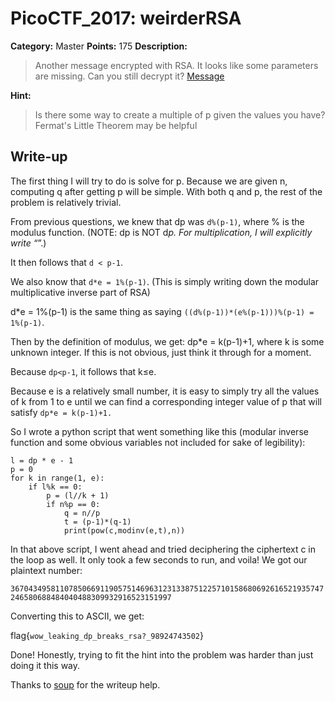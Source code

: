 # PicoCTF_2017: weirderRSA

**Category:** Master
**Points:** 175
**Description:**

>Another message encrypted with RSA. It looks like some parameters are missing. Can you still decrypt it? [Message](clue.txt)

**Hint:**

>Is there some way to create a multiple of p given the values you have?
Fermat's Little Theorem may be helpful

## Write-up

The first thing I will try to do is solve for p. Because we are given n, computing q after getting p will be simple. With both q and p, the rest of the problem is relatively trivial.

From previous questions, we knew that dp was `d%(p-1)`, where % is the modulus function. (NOTE: dp is NOT d*p. For multiplication, I will explicitly write “*”.)

It then follows that `d < p-1`.

We also know that `d*e = 1%(p-1)`. (This is simply writing down the modular multiplicative inverse part of RSA)

d*e = 1%(p-1) is the same thing as saying `((d%(p-1))*(e%(p-1)))%(p-1) = 1%(p-1)`.

Then by the definition of modulus, we get: dp*e = k(p-1)+1, where k is some unknown integer. If this is not obvious, just think it through for a moment.

Because `dp<p-1`, it follows that k≤e.

Because e is a relatively small number, it is easy to simply try all the values of k from 1 to e until we can find a corresponding integer value of p that will satisfy `dp*e = k(p-1)+1.`

So I wrote a python script that went something like this (modular inverse function and some obvious variables not included for sake of legibility):
```
l = dp * e - 1  
p = 0  
for k in range(1, e):  
    if l%k == 0:  
        p = (l//k + 1)  
        if n%p == 0:  
            q = n//p  
            t = (p-1)*(q-1)  
            print(pow(c,modinv(e,t),n))
```
In that above script, I went ahead and tried deciphering the ciphertext c in the loop as well. It only took a few seconds to run, and voila! We got our plaintext number:

`3670434958110785066911905751469631231338751225710158680692616521935747246580688484040488309932916523151997`

Converting this to ASCII, we get:

flag{`wow_leaking_dp_breaks_rsa?_98924743502`}

Done! Honestly, trying to fit the hint into the problem was harder than just doing it this way.

Thanks to [soup](https://medium.com/@nicebowlofsoup) for the writeup help.
<!--stackedit_data:
eyJoaXN0b3J5IjpbMjA0NDMyMzgzMSwxMTcyOTczMzMzXX0=
-->